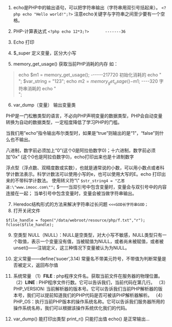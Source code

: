 1. echo是PHP中的输出语句，可以把字符串输出（字符串用双引号括起来）。
`<?php echo "Hello world!";?>`
注意echo关键字与字符串之间至少要有一个空格。

2. PHP-计算表达式
`<?php echo 12*3;?>       -------36`

3. Echo 打印
4. $_super  定义变量，区分大小写
5. memory_get_usage()  获取当前PHP消耗的内存 如：
> echo $m1 = memory_get_usage();    ------217720  初始化消耗的
echo "<br />";
$var_string = "123";
echo $m2 = memory_get_usage()-$m1;  ----320   字符串消耗的
echo "<br />";

6. var_dump（变量）  输出变量类

PHP是一门松散类型的语言，不必向PHP声明变量的数据类型，PHP会自动变量转换为自动的数据类型，一定程度降低了学习PHP的门槛。

当我们用”echo”指令输出布尔类型时，如果是“true”则输出的是“1”，“false”则什么也不输出。

八进制，数字前必须加上“0”(这个0是阿拉伯数字0)；十六进制，数字前必须加“0x” (这个0也是阿拉伯数字0)，echo打印出来也是十进制数字

浮点型（浮点数、双精度数或实数），也就是通常说的小数，可以用小数点或者科学计数法表示。科学计数法可以使用小写的e，也可以使用大写的E。echo 打印出来的不带科学计数法。
使用转义符“\”
`$str_string4 = "乙答道:\"www.imooc.com\"";`
$——当双引号中包含变量时，变量会与双引号中的内容连接在一起；
当单引号中包含变量时，变量会被当做字符串输出。

7. Heredoc结构形式的方法来解决字符串过长问题
`<<<GOD长字符串GOD；`
8. 打开关闭文件
```
$file_handle = fopen("/data/webroot/resource/php/f.txt","r");
fclose($file_handle);
```

9. 空类型
NULL（NULL）：NULL是空类型，对大小写不敏感，NULL类型只有一个取值，表示一个变量没有值，当被赋值为NULL，或者尚未被赋值，或者被unset()——注销定义，这三种情况下变量被认为为NULL。

10. 定义常量——define(‘suoer’,3.14)  常量名不带美元符号，不带值为判断常量是否被定义，返回布尔值
11. 系统常量
（1）__FILE__ : php程序文件名。获取当前文件在服务器的物理位置。
（2）__LINE__ : PHP程序文件行数。它可以告诉我们，当前代码在第几行。
（3）PHP_VERSION: 当前解析器的版本号。它可以告诉我们当前PHP解析器的版本号，我们可以提前知道我们的PHP代码是否可被该PHP解析器解析。
（4）PHP_OS：执行当前PHP版本的操作系统名称。它可以告诉我们服务器所用的操作系统名称，我们可以根据该操作系统优化我们的代码。

12. var_dump() 能打印出类型
print_r() 只能打出值
echo() 是正常输出...
